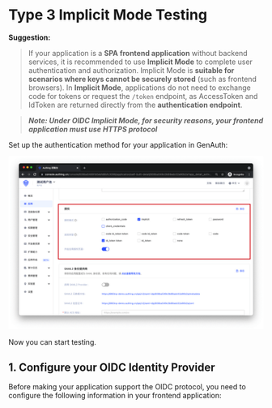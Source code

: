 # Type 3 Implicit Mode Testing

<LastUpdated/>

**Suggestion:**

> If your application is a **SPA frontend application** without backend services, it is recommended to use **Implicit Mode** to complete user authentication and authorization. Implicit Mode is **suitable for scenarios where keys cannot be securely stored** (such as frontend browsers). In **Implicit Mode**, applications do not need to exchange code for tokens or request the `/token` endpoint, as AccessToken and IdToken are returned directly from the **authentication endpoint**.

> **_Note: Under OIDC Implicit Mode, for security reasons, your frontend application must use HTTPS protocol_**

Set up the authentication method for your application in GenAuth:

![type3-1](./images/type3-1.png)

Now you can start testing.

## 1. Configure your OIDC Identity Provider

Before making your application support the OIDC protocol, you need to configure the following information in your frontend application:
